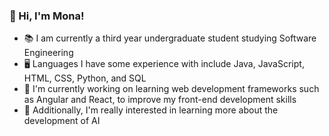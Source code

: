 <!--
**mona-sabeti/mona-sabeti** is a ✨ _special_ ✨ repository because its `README.md` (this file) appears on your GitHub profile.

Here are some ideas to get you started:

- 🔭 I’m currently working on ...
- 🌱 I’m currently learning ...
- 👯 I’m looking to collaborate on ...
- 🤔 I’m looking for help with ...
- 💬 Ask me about ...
- 📫 How to reach me: ...
- 😄 Pronouns: ...
- ⚡ Fun fact: ...
-->
### 👋 Hi, I'm Mona!
- 📚 I am currently a third year undergraduate student studying Software Engineering
- 🖥️ Languages I have some experience with include Java, JavaScript, HTML, CSS, Python, and SQL
- 🌱 I'm currently working on learning web development frameworks such as Angular and React, to improve my front-end development skills
- 🤖 Additionally, I'm really interested in learning more about the development of AI

